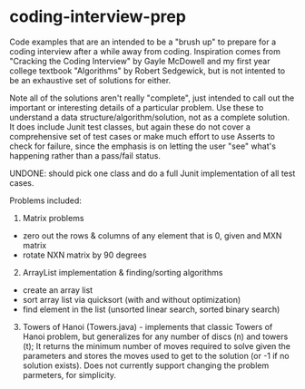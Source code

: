 coding-interview-prep
=====================

Code examples that are an intended to be a "brush up" to prepare for a coding interview after a while away from coding. Inspiration comes from "Cracking the Coding Interview" by Gayle McDowell and my first year college textbook "Algorithms" by Robert Sedgewick, but is not intented to be an exhaustive set of solutions for either. 

Note all of the solutions aren't really "complete", just intended to call out the important or interesting details of a particular problem. Use these to understand a data structure/algorithm/solution, not as a complete solution. It does include Junit test classes, but again these do not cover a comprehensive set of test cases or make much effort to use Asserts to check for failure, since the emphasis is on letting the user "see" what's happening rather than a pass/fail status.

UNDONE: should pick one class and do a full Junit implementation of all test cases.

Problems included:

1) Matrix problems 
  - zero out the rows & columns of any element that is 0, given and MXN matrix
  - rotate NXN matrix by 90 degrees
  
2) ArrayList implementation & finding/sorting algorithms
  - create an array list
  - sort array list via quicksort (with and without optimization)
  - find element in the list (unsorted linear search, sorted binary search)
3) Towers of Hanoi (Towers.java) - implements that classic Towers of Hanoi problem, but generalizes for any number of discs (n) and towers (t); It returns the minimum number of moves required to solve given the parameters and stores the moves used to get to the solution (or -1 if no solution exists). Does not currently support changing the problem parmeters, for simplicity.
